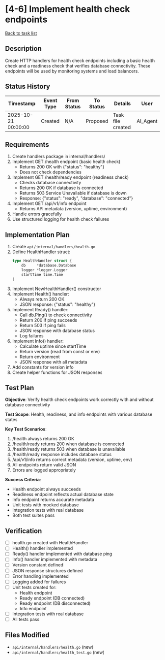 # [4-6] Implement health check endpoints

[Back to task list](./tasks.md)

## Description

Create HTTP handlers for health check endpoints including a basic health check and a readiness check that verifies database connectivity. These endpoints will be used by monitoring systems and load balancers.

## Status History

| Timestamp | Event Type | From Status | To Status | Details | User |
|-----------|------------|-------------|-----------|---------|------|
| 2025-10-21 00:00:00 | Created | N/A | Proposed | Task file created | AI_Agent |

## Requirements

1. Create handlers package in internal/handlers/
2. Implement GET /health endpoint (basic health check)
   - Returns 200 OK with {"status": "healthy"}
   - Does not check dependencies
3. Implement GET /health/ready endpoint (readiness check)
   - Checks database connectivity
   - Returns 200 OK if database is connected
   - Returns 503 Service Unavailable if database is down
   - Response: {"status": "ready", "database": "connected"}
4. Implement GET /api/v1/info endpoint
   - Returns API metadata (version, uptime, environment)
5. Handle errors gracefully
6. Use structured logging for health check failures

## Implementation Plan

1. Create `api/internal/handlers/health.go`
2. Define HealthHandler struct:
   ```go
   type HealthHandler struct {
       db     *database.Database
       logger *logger.Logger
       startTime time.Time
   }
   ```
3. Implement NewHealthHandler() constructor
4. Implement Health() handler:
   - Always return 200 OK
   - JSON response: {"status": "healthy"}
5. Implement Ready() handler:
   - Call db.Ping() to check connectivity
   - Return 200 if ping succeeds
   - Return 503 if ping fails
   - JSON response with database status
   - Log failures
6. Implement Info() handler:
   - Calculate uptime since startTime
   - Return version (read from const or env)
   - Return environment
   - JSON response with all metadata
7. Add constants for version info
8. Create helper functions for JSON responses

## Test Plan

**Objective**: Verify health check endpoints work correctly with and without database connectivity

**Test Scope**: Health, readiness, and info endpoints with various database states

**Key Test Scenarios**:
1. /health always returns 200 OK
2. /health/ready returns 200 when database is connected
3. /health/ready returns 503 when database is unavailable
4. /health/ready response includes database status
5. /api/v1/info returns correct metadata (version, uptime, env)
6. All endpoints return valid JSON
7. Errors are logged appropriately

**Success Criteria**:
- Health endpoint always succeeds
- Readiness endpoint reflects actual database state
- Info endpoint returns accurate metadata
- Unit tests with mocked database
- Integration tests with real database
- Both test suites pass

## Verification

- [ ] health.go created with HealthHandler
- [ ] Health() handler implemented
- [ ] Ready() handler implemented with database ping
- [ ] Info() handler implemented with metadata
- [ ] Version constant defined
- [ ] JSON response structures defined
- [ ] Error handling implemented
- [ ] Logging added for failures
- [ ] Unit tests created for:
  - Health endpoint
  - Ready endpoint (DB connected)
  - Ready endpoint (DB disconnected)
  - Info endpoint
- [ ] Integration tests with real database
- [ ] All tests pass

## Files Modified

- `api/internal/handlers/health.go` (new)
- `api/internal/handlers/health_test.go` (new)

